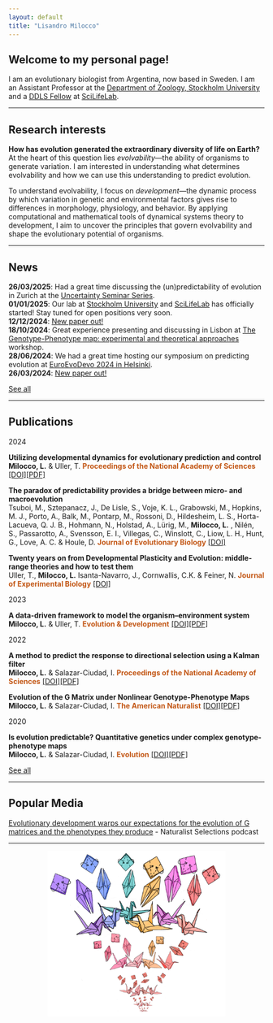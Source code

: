 ```yaml
---
layout: default
title: "Lisandro Milocco"
---
```


## Welcome to my personal page!

I am an evolutionary biologist from Argentina, now based in Sweden. I am an Assistant Professor at the [Department of Zoology, Stockholm University](https://www.su.se/department-of-zoology/) and a [DDLS Fellow](https://www.scilifelab.se/data-driven/) at [SciLifeLab](https://www.scilifelab.se/researchers/lisandro-milocco/).

---

## Research interests

**How has evolution generated the extraordinary diversity of life on Earth?** At the heart of this question lies *evolvability*—the ability of organisms to generate variation. I am interested in understanding what determines evolvability and how we can use this understanding to predict evolution.

To understand evolvability, I focus on *development*—the dynamic process by which variation in genetic and environmental factors gives rise to differences in morphology, physiology, and behavior. By applying computational and mathematical tools of dynamical systems theory to development, I aim to uncover the principles that govern evolvability and shape the evolutionary potential of organisms.

---

## News

**26/03/2025**: Had a great time discussing the (un)predictability of evolution in Zurich at the [Uncertainty Seminar Series](https://www.uzh.ch/en/events/events/rv/uncertainty.html).\
**01/01/2025**: Our lab at [Stockholm University](https://www.su.se/department-of-zoology/) and [SciLifeLab](https://www.scilifelab.se/) has officially started! Stay tuned for open positions very soon.\
**12/12/2024**: [New paper out!](https://doi.org/10.1093/jeb/voae103)\
**18/10/2024**: Great experience presenting and discussing in Lisbon at [The Genotype-Phenotype map: experimental and theoretical approaches](https://cfcul.ciencias.ulisboa.pt/reunioes/the-genotype-phenotype-map-experimental-and-theoretical-approaches/) workshop.\
**28/06/2024**: We had a great time hosting our symposium on predicting evolution at [EuroEvoDevo 2024 in Helsinki](https://www.helsinki.fi/en/conferences/euroevodevo-2024).\
**26/03/2024**: [New paper out!](https://doi.org/10.1073/pnas.2320413121)

[See all](./news)

---

## Publications

2024

**Utilizing developmental dynamics for evolutionary prediction and control**  
**Milocco, L.** & Uller, T.
**<span style="color:#C35817">Proceedings of the National Academy of Sciences</span>**  [[DOI]](https://doi.org/10.1073/pnas.2320413121)[[PDF]](https://lisandromilocco.github.io/papers/MiloccoUller_2024_PNAS.pdf)

**The paradox of predictability provides a bridge between micro- and macroevolution**  
Tsuboi, M., Sztepanacz, J., De Lisle, S., Voje, K. L., Grabowski, M., Hopkins, M. J., Porto, A., Balk, M., Pontarp, M., Rossoni, D., Hildesheim, L. S., Horta-Lacueva, Q. J. B., Hohmann, N., Holstad, A., Lürig, M., **Milocco, L.** , Nilén, S., Passarotto, A., Svensson, E. I., Villegas, C., Winslott, C., Liow, L. H., Hunt, G., Love, A. C. & Houle, D. 
**<span style="color:#C35817">Journal of Evolutionary Biology</span>**  [[DOI]](https://doi.org/10.1073/pnas.2320413121)

**Twenty years on from Developmental Plasticity and Evolution: middle-range theories and how to test them**  
Uller, T., **Milocco, L.** Isanta-Navarro, J., Cornwallis, C.K. & Feiner, N. 
**<span style="color:#C35817">Journal of Experimental Biology</span>**  [[DOI]](https://doi.org/10.1242/jeb.246375)

2023

**A data‐driven framework to model the organism–environment system**  
**Milocco, L.** & Uller, T.
**<span style="color:#C35817">Evolution & Development</span>**  [[DOI]](https://doi.org/10.1111/ede.12449)[[PDF]](https://lisandromilocco.github.io/papers/EvolutionandDevelopment-2023-Milocco.pdf)

2022

**A method to predict the response to directional selection using a Kalman filter**  
**Milocco, L.** & Salazar-Ciudad, I.
**<span style="color:#C35817">Proceedings of the National Academy of Sciences</span>**  [[DOI]](https://doi.org/10.1073/pnas.2117916119)[[PDF]](https://lisandromilocco.github.io/papers/pnas_kalman_milocco.pdf)

**Evolution of the G Matrix under Nonlinear Genotype-Phenotype Maps**  
**Milocco, L.** & Salazar-Ciudad, I.
**<span style="color:#C35817">The American Naturalist</span>**  [[DOI]](https://doi.org/10.1086/717814)[[PDF]](https://lisandromilocco.github.io/papers/amnat_milocco_2022.pdf)

2020

**Is evolution predictable? Quantitative genetics under complex genotype-phenotype maps**  
**Milocco, L.** & Salazar-Ciudad, I.
**<span style="color:#C35817">Evolution</span>**  [[DOI]](https://doi.org/10.1111/evo.13907)[[PDF]](https://lisandromilocco.github.io/papers/evol_milocco_2020.pdf)

[See all](./publications)

---

## Popular Media

[Evolutionary development warps our expectations for the evolution of G matrices and the phenotypes they produce](https://asngrads.com/2022/05/16/ns-lisandro-milocco/) - Naturalist Selections podcast

---

<div style="text-align: center;">
  <img style="width: 350px; margin: 0 auto;" src="/assets/img/cranes.png" alt="Cranes">
</div>
